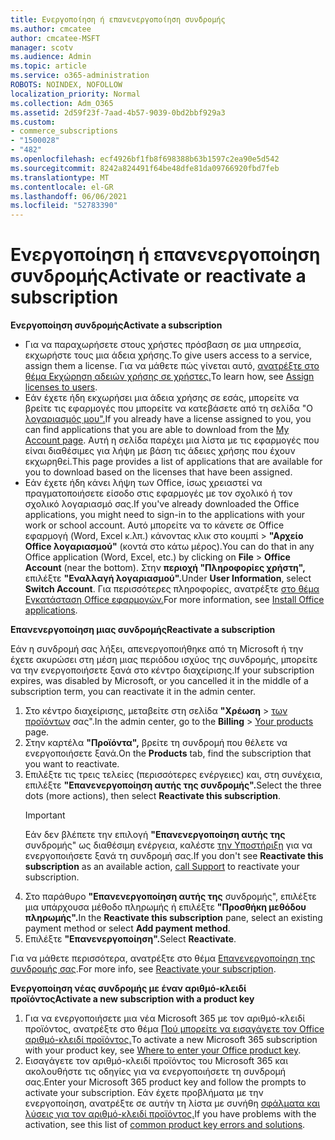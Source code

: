 ```yaml
---
title: Ενεργοποίηση ή επανενεργοποίηση συνδρομής
ms.author: cmcatee
author: cmcatee-MSFT
manager: scotv
ms.audience: Admin
ms.topic: article
ms.service: o365-administration
ROBOTS: NOINDEX, NOFOLLOW
localization_priority: Normal
ms.collection: Adm_O365
ms.assetid: 2d59f23f-7aad-4b57-9039-0bd2bbf929a3
ms.custom:
- commerce_subscriptions
- "1500028"
- "482"
ms.openlocfilehash: ecf4926bf1fb8f698388b63b1597c2ea90e5d542
ms.sourcegitcommit: 8242a824491f64be48dfe81da09766920fbd7feb
ms.translationtype: MT
ms.contentlocale: el-GR
ms.lasthandoff: 06/06/2021
ms.locfileid: "52783390"
---
```

# <a name="activate-or-reactivate-a-subscription"></a><span data-ttu-id="70b87-102">Ενεργοποίηση ή επανενεργοποίηση συνδρομής</span><span class="sxs-lookup"><span data-stu-id="70b87-102">Activate or reactivate a subscription</span></span>

<span data-ttu-id="70b87-103">**Ενεργοποίηση συνδρομής**</span><span class="sxs-lookup"><span data-stu-id="70b87-103">**Activate a subscription**</span></span>

- <span data-ttu-id="70b87-104">Για να παραχωρήσετε στους χρήστες πρόσβαση σε μια υπηρεσία, εκχωρήστε τους μια άδεια χρήσης.</span><span class="sxs-lookup"><span data-stu-id="70b87-104">To give users access to a service, assign them a license.</span></span> <span data-ttu-id="70b87-105">Για να μάθετε πώς γίνεται αυτό, [ανατρέξτε στο θέμα Εκχώρηση αδειών χρήσης σε χρήστες.](/microsoft-365/admin/manage/assign-licenses-to-users)</span><span class="sxs-lookup"><span data-stu-id="70b87-105">To learn how, see [Assign licenses to users](/microsoft-365/admin/manage/assign-licenses-to-users).</span></span>
- <span data-ttu-id="70b87-106">Εάν έχετε ήδη εκχωρήσει μια άδεια χρήσης σε εσάς, μπορείτε να βρείτε τις εφαρμογές που μπορείτε να κατεβάσετε από τη σελίδα "Ο [λογαριασμός μου".](https://portal.office.com/account/#installs)</span><span class="sxs-lookup"><span data-stu-id="70b87-106">If you already have a license assigned to you, you can find applications that you are able to download from the [My Account page](https://portal.office.com/account/#installs).</span></span> <span data-ttu-id="70b87-107">Αυτή η σελίδα παρέχει μια λίστα με τις εφαρμογές που είναι διαθέσιμες για λήψη με βάση τις άδειες χρήσης που έχουν εκχωρηθεί.</span><span class="sxs-lookup"><span data-stu-id="70b87-107">This page provides a list of applications that are available for you to download based on the licenses that have been assigned.</span></span>
- <span data-ttu-id="70b87-108">Εάν έχετε ήδη κάνει λήψη των Office, ίσως χρειαστεί να πραγματοποιήσετε είσοδο στις εφαρμογές με τον σχολικό ή τον σχολικό λογαριασμό σας.</span><span class="sxs-lookup"><span data-stu-id="70b87-108">If you've already downloaded the Office applications, you might need to sign-in to the applications with your work or school account.</span></span> <span data-ttu-id="70b87-109">Αυτό μπορείτε να το κάνετε σε Office εφαρμογή (Word, Excel κ.λπ.) κάνοντας κλικ στο κουμπί   >  **"Αρχείο Office λογαριασμού"** (κοντά στο κάτω μέρος).</span><span class="sxs-lookup"><span data-stu-id="70b87-109">You can do that in any Office application (Word, Excel, etc.) by clicking on **File** > **Office Account** (near the bottom).</span></span> <span data-ttu-id="70b87-110">Στην **περιοχή "Πληροφορίες χρήστη",** επιλέξτε **"Εναλλαγή λογαριασμού".**</span><span class="sxs-lookup"><span data-stu-id="70b87-110">Under **User Information**, select **Switch Account**.</span></span> <span data-ttu-id="70b87-111">Για περισσότερες πληροφορίες, ανατρέξτε [στο θέμα Εγκατάσταση Office εφαρμογών.](/microsoft-365/admin/setup/install-applications)</span><span class="sxs-lookup"><span data-stu-id="70b87-111">For more information, see [Install Office applications](/microsoft-365/admin/setup/install-applications).</span></span>

<span data-ttu-id="70b87-112">**Επανενεργοποίηση μιας συνδρομής**</span><span class="sxs-lookup"><span data-stu-id="70b87-112">**Reactivate a subscription**</span></span>

<span data-ttu-id="70b87-113">Εάν η συνδρομή σας λήξει, απενεργοποιήθηκε από τη Microsoft ή την έχετε ακυρώσει στη μέση μιας περιόδου ισχύος της συνδρομής, μπορείτε να την ενεργοποιήσετε ξανά στο κέντρο διαχείρισης.</span><span class="sxs-lookup"><span data-stu-id="70b87-113">If your subscription expires, was disabled by Microsoft, or you cancelled it in the middle of a subscription term, you can reactivate it in the admin center.</span></span>
  
1. <span data-ttu-id="70b87-114">Στο κέντρο διαχείρισης, μεταβείτε στη σελίδα **"Χρέωση**  >  [των προϊόντων](https://go.microsoft.com/fwlink/p/?linkid=842054) σας".</span><span class="sxs-lookup"><span data-stu-id="70b87-114">In the admin center, go to the **Billing** > [Your products](https://go.microsoft.com/fwlink/p/?linkid=842054) page.</span></span>
2. <span data-ttu-id="70b87-115">Στην καρτέλα **"Προϊόντα",** βρείτε τη συνδρομή που θέλετε να ενεργοποιήσετε ξανά.</span><span class="sxs-lookup"><span data-stu-id="70b87-115">On the **Products** tab, find the subscription that you want to reactivate.</span></span>
3. <span data-ttu-id="70b87-116">Επιλέξτε τις τρεις τελείες (περισσότερες ενέργειες) και, στη συνέχεια, επιλέξτε **"Επανενεργοποίηση αυτής της συνδρομής".**</span><span class="sxs-lookup"><span data-stu-id="70b87-116">Select the three dots (more actions), then select **Reactivate this subscription**.</span></span>
    > [!IMPORTANT]
    > <span data-ttu-id="70b87-117">Εάν δεν βλέπετε την επιλογή **"Επανενεργοποίηση αυτής της** συνδρομής" ως διαθέσιμη ενέργεια, καλέστε [την Υποστήριξη](https://go.microsoft.com/fwlink/p/?linkid=518322) για να ενεργοποιήσετε ξανά τη συνδρομή σας.</span><span class="sxs-lookup"><span data-stu-id="70b87-117">If you don't see **Reactivate this subscription** as an available action, [call Support](https://go.microsoft.com/fwlink/p/?linkid=518322) to reactivate your subscription.</span></span>
4. <span data-ttu-id="70b87-118">Στο παράθυρο **"Επανενεργοποίηση αυτής της** συνδρομής", επιλέξτε μια υπάρχουσα μέθοδο πληρωμής ή επιλέξτε **"Προσθήκη μεθόδου πληρωμής".**</span><span class="sxs-lookup"><span data-stu-id="70b87-118">In the **Reactivate this subscription** pane, select an existing payment method or select **Add payment method**.</span></span>
5. <span data-ttu-id="70b87-119">Επιλέξτε **"Επανενεργοποίηση".**</span><span class="sxs-lookup"><span data-stu-id="70b87-119">Select **Reactivate**.</span></span>

<span data-ttu-id="70b87-120">Για να μάθετε περισσότερα, ανατρέξτε στο θέμα [Επανενεργοποίηση της συνδρομής σας](/microsoft-365/commerce/subscriptions/reactivate-your-subscription).</span><span class="sxs-lookup"><span data-stu-id="70b87-120">For more info, see [Reactivate your subscription](/microsoft-365/commerce/subscriptions/reactivate-your-subscription).</span></span>

<span data-ttu-id="70b87-121">**Ενεργοποίηση νέας συνδρομής με έναν αριθμό-κλειδί προϊόντος**</span><span class="sxs-lookup"><span data-stu-id="70b87-121">**Activate a new subscription with a product key**</span></span>

1. <span data-ttu-id="70b87-122">Για να ενεργοποιήσετε μια νέα Microsoft 365 με τον αριθμό-κλειδί προϊόντος, ανατρέξτε στο θέμα [Πού μπορείτε να εισαγάγετε τον Office αριθμό-κλειδί προϊόντος.](https://support.office.com/article/where-to-enter-your-office-product-key-0a82e5ae-739e-4b92-a6f4-2ec780c185db)</span><span class="sxs-lookup"><span data-stu-id="70b87-122">To activate a new Microsoft 365 subscription with your product key, see [Where to enter your Office product key](https://support.office.com/article/where-to-enter-your-office-product-key-0a82e5ae-739e-4b92-a6f4-2ec780c185db).</span></span>
2. <span data-ttu-id="70b87-123">Εισαγάγετε τον αριθμό-κλειδί προϊόντος του Microsoft 365 και ακολουθήστε τις οδηγίες για να ενεργοποιήσετε τη συνδρομή σας.</span><span class="sxs-lookup"><span data-stu-id="70b87-123">Enter your Microsoft 365 product key and follow the prompts to activate your subscription.</span></span> <span data-ttu-id="70b87-124">Εάν έχετε προβλήματα με την ενεργοποίηση, ανατρέξτε σε αυτήν τη λίστα με συνήθη [σφάλματα και λύσεις για τον αριθμό-κλειδί προϊόντος.](/microsoft-365/commerce/product-key-errors-and-solutions)</span><span class="sxs-lookup"><span data-stu-id="70b87-124">If you have problems with the activation, see this list of [common product key errors and solutions](/microsoft-365/commerce/product-key-errors-and-solutions).</span></span>